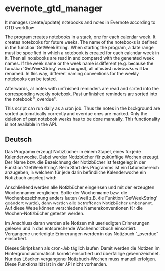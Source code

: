 # evernote_gtd_manager
It manages (create/update) notebooks and notes in Evernote according to GTD workflow

The program creates notebooks in a stack, one for each calendar week. It creates notebooks for future weeks. The name of the notebooks is defined in the function 'GetWeekString'. 
When starting the program, a date range must be specified in which a notebook is created for each calendar week in it.
Then all notebooks are read in and compared with the generated week names. If the week name or the week name is different (e.g. because the function 'GetWeekString' was changed), all affected notebooks will be renamed. 
In this way, different naming conventions for the weekly notebooks can be tested. 

Afterwards, all notes with unfinished reminders are read and sorted into the corresponding weekly notebook. Past unfinished reminders are sorted into the notebook "_overdue".

This script can run daily as a cron job. Thus the notes in the background are sorted automatically correctly and overdue ones are marked. Only the deletion of past notebook weeks has to be done manually. This functionality is not available in the API.

## Deutsch
Das Programm erzeugt Notizbücher in einem Stapel, eines für jede Kalenderwoche. Dabei werden Notizbücher für zukünftige Wochen erzeugt. Der Name bzw. die Bezeichnung der Notizbücher ist festgelegt in der Funktion 'GetWeekString'. 
Beim Start des Programms ist ein Datumsbereich anzugeben, in welchem für jede darin befindliche Kalenderwoche ein Notizbuch angelegt wird:

Anschließend werden alle Notizbücher eingelesen und mit den erzeugten Wochennamen verglichen. Sollte der Wochenname bzw. die Wochenbezeichnung anders lauten (weil z.B. die Funktion 'GetWeekString' geändert wurde), dann werden alle betroffenen Notizbücher umbenannt. 
Auf diese Weise können verschiedene Namenskonventionen für die Wochen-Notizbücher getestet werden. 

Im Anschluss daran werden alle Notizen mit unerledigten Erinnerungen gelesen und in das entsprechende Wochennotizbuch einsortiert. Vergangene unerledigte Erinnerungen werden in das Notizbuch "_overdue" einsortiert.

Dieses Skript kann als cron-Job täglich laufen. Damit werden die Notizen im Hintergrund automatisch korrekt einsortiert und überfällige gekennzeichnet. Nur das Löschen vergangener Notizbuch-Wochen muss manuell erfolgen. Diese Funktionalität ist in der API nicht vorhanden.
